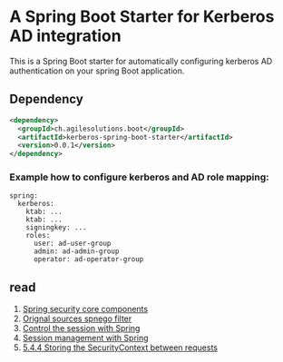 # A Spring Boot Starter for Kerberos AD integration

This is a Spring Boot starter for automatically configuring kerberos AD authentication on your spring Boot application.


## Dependency

```xml
<dependency>
  <groupId>ch.agilesolutions.boot</groupId>
  <artifactId>kerberos-spring-boot-starter</artifactId>
  <version>0.0.1</version>
</dependency>
```


### Example how to configure kerberos and AD role mapping:

```
spring:
  kerberos:
	ktab: ...
	ktab: ...
	signingkey: ...
	roles:
	  user: ad-user-group
	  admin: ad-admin-group
	  operator: ad-operator-group
```

## read
1. [Spring security core components](https://docs.spring.io/spring-security/site/docs/3.0.x/reference/technical-overview.html)
2. [Orignal sources spnego filter](https://github.com/spring-projects/spring-security-kerberos)
3. [Control the session with Spring](https://www.baeldung.com/spring-security-session)
4. [Session management with Spring](https://docs.spring.io/spring-security/site/docs/4.0.x/reference/html/session-mgmt.html)
5. [5.4.4 Storing the SecurityContext between requests](https://docs.spring.io/spring-security/site/docs/3.0.x/reference/technical-overview.html)